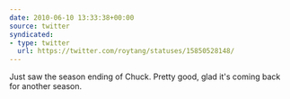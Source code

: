 ```yaml
---
date: 2010-06-10 13:33:38+00:00
source: twitter
syndicated:
- type: twitter
  url: https://twitter.com/roytang/statuses/15850528148/
---
```


Just saw the season ending of Chuck. Pretty good, glad it's coming back for another season.